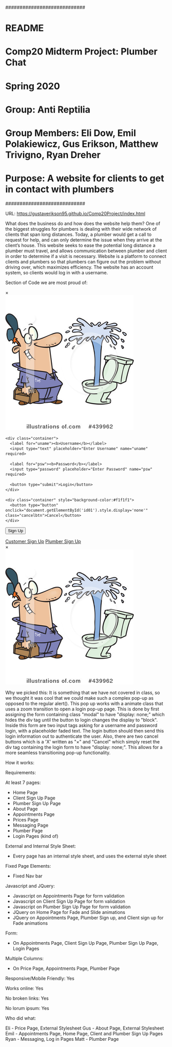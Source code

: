 ############################
# README
# Comp20 Midterm Project: Plumber Chat
# Spring 2020
# Group: Anti Reptilia
# Group Members: Eli Dow, Emil Polakiewicz, Gus Erikson, Matthew Trivigno, Ryan Dreher
# Purpose: A website for clients to get in contact with plumbers
############################

URL: https://gustaverikson95.github.io/Comp20Project/index.html


What does the business do and how does the website help them?
  One of the biggest struggles for plumbers is dealing with their wide network of clients that span long distances. Today, a 
  plumber would get a call to request for help, and can only determine the issue when they arrive at the client’s house. This 
  website seeks to ease the potential long distance a plumber must travel, and allows communication between plumber and client 
  in order to determine if a visit is necessary. Website is a platform to connect clients and plumbers so that plumbers can 
  figure out the problem without driving over, which maximizes efficiency. The website has an account system, so clients would 
  log in with a username.
  
Section of Code we are most proud of:

 <form class="modal-content animate" method="post">
    <div class="imgcontainer">
      <div onclick="document.getElementById('id01').style.display='none'" class="close" title="Close Modal">&times;</div>
      <img src="Plumber_Login.jpeg" alt="Avatar" class="avatar">
    </div>

    <div class="container">
      <label for="uname"><b>Username</b></label>
      <input type="text" placeholder="Enter Username" name="uname" required>

      <label for="psw"><b>Password</b></label>
      <input type="password" placeholder="Enter Password" name="psw" required>
        
      <button type="submit">Login</button>
    </div>

    <div class="container" style="background-color:#f1f1f1">
      <button type="button" onclick="document.getElementById('id01').style.display='none'" class="cancelbtn">Cancel</button>
    </div>
  </form>
</div>


<button onclick="document.getElementById('pos').style.display='block'" style="width:auto;">Sign Up</button>

<div id="pos" class="pick">
	<a href="clientSignUp.html" class="refbutton">Customer Sign Up</a>
	<a href="plumberSignUp.html" class="refbutton">Plumber Sign Up</a>
	</style>
</div>
<div id="id02" class="modal">
  
  <form class="modal-content animate" method="post">
    <div class="imgcontainer">
      <div onclick="document.getElementById('id02').style.display='none'" class="close" title="Close Modal">&times;</div>
      <img src="Plumber_Login.jpeg" alt="Avatar" class="avatar">
    </div>

Why we picked this: It is something that we have not covered in class, so we thought it was cool that we could make such a
complex pop-up as opposed to the regular alert(). This pop up works with a animate class that uses a zoom transition to open a login pop-up page. This is done by first assigning the form containing class "modal" to have "display: none;" which hides the div tag until the button to login changes the display to "block". Inside this form are two input tags asking for a username and password login, with a placeholder faded text. The login button should then send this login information out to authenticate the user. Also, there are two cancel buttons which is a 'X' written as "&times;" and "Cancel" which simply reset the div tag containing the login form to have "display: none;". This allows for a more seamless transitioning pop-up functionality.

How it works:


Requirements:

At least 7 pages:
  - Home Page
  - Client Sign Up Page
  - Plumber Sign Up Page
  - About Page
  - Appointments Page
  - Prices Page
  - Messaging Page
  - Plumber Page
  - Login Pages (kind of)

External and Internal Style Sheet:
  - Every page has an internal style sheet, and uses the external style sheet
  
Fixed Page Elements:
  - Fixed Nav bar 

Javascript and JQuery:
 - Javascript on Appointments Page for form validation
 - Javascript on Client Sign Up Page for form validation
 - Javascript on Plumber Sign Up Page for form validation
 - JQuery on Home Page for Fade and Slide animations
 - JQuery on Appointments Page, Plumber Sign up, and Client sign up for Fade animations

Form:
  - On Appointments Page, Client Sign Up Page, Plumber Sign Up Page, Login Pages

Multiple Columns:
 - On Price Page, Appointments Page, Plumber Page 

Responsive/Mobile Friendly: Yes

Works online: Yes

No broken links: Yes

No lorum ipsum: Yes


Who did what:

Eli - Price Page, External Stylesheet
Gus - About Page, External Stylesheet
Emil - Appointments Page, Home Page, Client and Plumber Sign Up Pages
Ryan - Messaging, Log in Pages
Matt - Plumber Page
